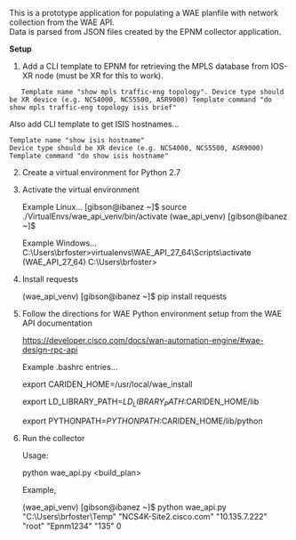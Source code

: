 This is a prototype application for populating a WAE planfile with network collection from the WAE API.  
Data is parsed from JSON files created by the EPNM collector application.

**Setup**

1) Add a CLI template to EPNM for retrieving the MPLS database from IOS-XR node (must be XR for this to work).

`   Template name "show mpls traffic-eng topology".
    Device type should be XR device (e.g. NCS4000, NCS5500, ASR9000)
    Template command "do show mpls traffic-eng topology isis brief"`
    
Also add CLI template to get ISIS hostnames...
    
    Template name "show isis hostname"
    Device type should be XR device (e.g. NCS4000, NCS5500, ASR9000)
    Template command "do show isis hostname"
    
2) Create a virtual environment for Python 2.7

3) Activate the virtual environment

    Example Linux...
    [gibson@ibanez ~]$ source ./VirtualEnvs/wae_api_venv/bin/activate
    (wae_api_venv) [gibson@ibanez ~]$
    
    Example Windows...
    C:\Users\brfoster>virtualenvs\WAE_API_27_64\Scripts\activate
    (WAE_API_27_64) C:\Users\brfoster>

4) Install requests

    (wae_api_venv) [gibson@ibanez ~]$ pip install requests

5) Follow the directions for WAE Python environment setup from the WAE API documentation

    https://developer.cisco.com/docs/wan-automation-engine/#wae-design-rpc-api
    
    Example .bashrc entries...
    
    export CARIDEN_HOME=/usr/local/wae_install
    
    export LD_LIBRARY_PATH=$LD_LIBRARY_PATH:$CARIDEN_HOME/lib
    
    export PYTHONPATH=$PYTHONPATH:$CARIDEN_HOME/lib/python

6) Run the collector

    Usage:
    
    python wae_api.py <path to archive directory> <seed node host name and domain> <ip address of EPNM> <EPNM user> <EPNM password> <phases> <build_plan>
    
    Example,
    
    (wae_api_venv) [gibson@ibanez ~]$ python wae_api.py "C:\Users\brfoster\Temp" "NCS4K-Site2.cisco.com" "10.135.7.222" "root" "Epnm1234" "135" 0
